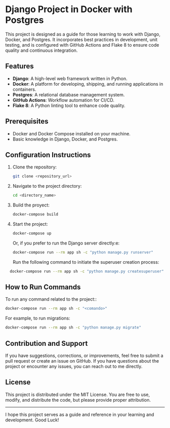 # Django Project in Docker with Postgres

This project is designed as a guide for those learning to work with Django, Docker, and Postgres. It incorporates best practices in development, unit testing, and is configured with GitHub Actions and Flake 8 to ensure code quality and continuous integration.

## Features

- **Django**: A high-level web framework written in Python.
- **Docker**: A platform for developing, shipping, and running applications in containers.
- **Postgres**: A relational database management system.
- **GitHub Actions**: Workflow automation for CI/CD.
- **Flake 8**: A Python linting tool to enhance code quality.

## Prerequisites

- Docker and Docker Compose installed on your machine.
- Basic knowledge in Django, Docker, and Postgres.

## Configuration Instructions

1. Clone the repository:

   ```bash
   git clone <repository_url>
   ```

2. Navigate to the project directory:

   ```bash
   cd <directory_name>
   ```

3. Build the proyect:

   ```bash
   docker-compose build
   ```

4. Start the project:

   ```bash
   docker-compose up
   ```

   Or, if you prefer to run the Django server directly:e:

   ```bash
   docker-compose run --rm app sh -c "python manage.py runserver"
   ```
   Run the following command to initiate the superuser creation process:

  ```bash
    docker-compose run --rm app sh -c "python manage.py createsuperuser"
  ```

## How to Run Commands

To run any command related to the project::

```bash
docker-compose run --rm app sh -c "<comando>"
```

For example, to run migrations:

```bash
docker-compose run --rm app sh -c "python manage.py migrate"
```

## Contribution and Support

If you have suggestions, corrections, or improvements, feel free to submit a pull request or create an issue on GitHub. If you have questions about the project or encounter any issues, you can reach out to me directly.

## License

This project is distributed under the MIT License. You are free to use, modify, and distribute the code, but please provide proper attribution.

---

I hope this project serves as a guide and reference in your learning and development. Good Luck!
